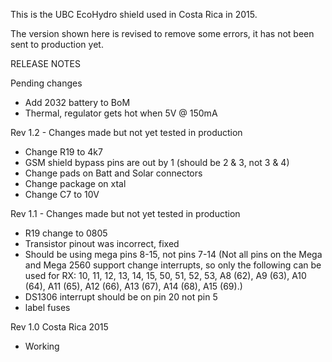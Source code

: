 This is the UBC EcoHydro shield used in Costa Rica in 2015.

The version shown here is revised to remove some errors, it has not been sent to production yet.

RELEASE NOTES

Pending changes
- Add 2032 battery to BoM
- Thermal, regulator gets hot when 5V @ 150mA

Rev 1.2 - Changes made but not yet tested in production
- Change R19 to 4k7
- GSM shield bypass pins are out by 1 (should be 2 & 3, not 3 & 4)
- Change pads on Batt and Solar connectors
- Change package on xtal
- Change C7 to 10V

Rev 1.1 - Changes made but not yet tested in production
- R19 change to 0805
- Transistor pinout was incorrect, fixed
- Should be using mega pins 8-15, not pins 7-14 (Not all pins on the Mega and Mega 2560 support change interrupts, so only the following can be used for RX: 10, 11, 12, 13, 14, 15, 50, 51, 52, 53, A8 (62), A9 (63), A10 (64), A11 (65), A12 (66), A13 (67), A14 (68), A15 (69).)
- DS1306 interrupt should be on pin 20 not pin 5
- label fuses

Rev 1.0 Costa Rica 2015
- Working
